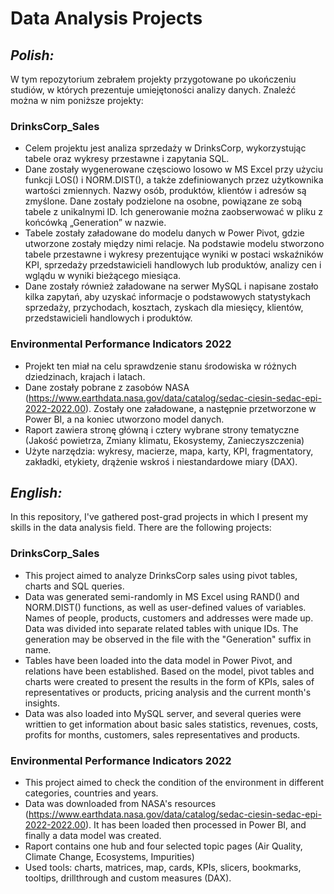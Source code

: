 # Data Analysis Projects

## *Polish:*

W tym repozytorium zebrałem projekty przygotowane po ukończeniu studiów, w których prezentuje umiejętoności analizy danych. Znaleźć można w nim poniższe projekty:

### DrinksCorp_Sales 
- Celem projektu jest analiza sprzedaży w DrinksCorp, wykorzystując tabele oraz wykresy przestawne i zapytania SQL.
- Dane zostały wygenerowane częsciowo losowo w MS Excel przy użyciu funkcji LOS() i NORM.DIST(), a także zdefiniowanych przez użytkownika wartości zmiennych. Nazwy osób, produktów, klientów i adresów są zmyślone. Dane zostały podzielone na osobne, powiązane ze sobą tabele z unikalnymi ID. Ich generowanie można zaobserwować w pliku z końcówką „Generation” w nazwie.
- Tabele zostały załadowane do modelu danych w Power Pivot, gdzie utworzone zostały między nimi relacje. Na podstawie modelu stworzono tabele przestawne i wykresy prezentujące wyniki w postaci wskaźników KPI, sprzedaży przedstawicieli handlowych lub produktów, analizy cen i wglądu w wyniki bieżącego miesiąca.
- Dane zostały również załadowane na serwer MySQL i napisane zostało kilka zapytań, aby uzyskać informacje o podstawowych statystykach sprzedaży, przychodach, kosztach, zyskach dla miesięcy, klientów, przedstawicieli handlowych i produktów.

### Environmental Performance Indicators 2022
- Projekt ten miał na celu sprawdzenie stanu środowiska w różnych dziedzinach, krajach i latach.
- Dane zostały pobrane z zasobów NASA (https://www.earthdata.nasa.gov/data/catalog/sedac-ciesin-sedac-epi-2022-2022.00). Zostały one załadowane, a następnie przetworzone w Power BI, a na koniec utworzono model danych.
- Raport zawiera stronę główną i cztery wybrane strony tematyczne (Jakość powietrza, Zmiany klimatu, Ekosystemy, Zanieczyszczenia)
- Użyte narzędzia: wykresy, macierze, mapa, karty, KPI, fragmentatory, zakładki, etykiety, drążenie wskroś i niestandardowe miary (DAX).



## *English:*

In this repository, I've gathered post-grad projects in which I present my skills in the data analysis field. There are the following projects:

### DrinksCorp_Sales 
- This project aimed to analyze DrinksCorp sales using pivot tables, charts and SQL queries.
- Data was generated semi-randomly in MS Excel using RAND() and NORM.DIST() functions, as well as user-defined values of variables. Names of people, products, customers and addresses were made up. Data was divided into separate related tables with unique IDs. The generation may be observed in the file with the "Generation" suffix in name.
- Tables have been loaded into the data model in Power Pivot, and relations have been established. Based on the model, pivot tables and charts were created to present the results in the form of KPIs, sales of representatives or products, pricing analysis and the current month's insights.
- Data was also loaded into MySQL server, and several queries were writtien to get information about basic sales statistics, revenues, costs, profits for months, customers, sales representatives and products.
  
### Environmental Performance Indicators 2022
- This project aimed to check the condition of the environment in different categories, countries and years.
- Data was downloaded from NASA's resources (https://www.earthdata.nasa.gov/data/catalog/sedac-ciesin-sedac-epi-2022-2022.00). It has been loaded then processed in Power BI, and finally a data model was created.
- Raport contains one hub and four selected topic pages (Air Quality, Climate Change, Ecosystems, Impurities)
- Used tools: charts, matrices, map, cards, KPIs, slicers, bookmarks, tooltips, drillthrough and custom measures (DAX).
